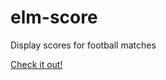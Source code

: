 # elm-score

Display scores for football matches

[Check it out!](https://jonalu.github.io/elm-score/)
